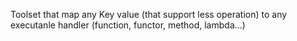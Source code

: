 Toolset that map any Key value (that support less operation) to any executanle handler (function, functor, method, lambda...)
